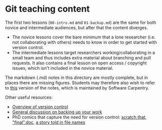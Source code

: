 Git teaching content
====================

The first two lessons (`00-intro.md` and `01-backup.md`) are the same for
both novice and intermediate audiences, but after that the content diverges. 
* The novice lessons cover the bare minimum that a lone researcher (i.e. not collaborating 
with others) needs to know in order to get started with version control. 
* The intermediate lessons target researchers working/collaborating in a small team and thus 
includes extra material about branching and pull requests. It also contains a final lesson 
on open access / copyright issues, which isn't included in the novice material.   

The markdown (.md) notes in this directory are mostly complete, but in places there are missing figures. Students may
therefore also wish to refer to [this](http://software-carpentry.org/v5/novice/git/index.html) version of the notes, which is maintained by Software Carpentry. 

Other useful resources:
* [Overview of version control](http://drclimate.wordpress.com/2012/11/16/version-control/)  
* [General discussion on backing up your work](http://drclimate.wordpress.com/2013/04/16/backing-up-your-work/)  
* PhD comics that capture the need for version control: [scratch that](http://phdcomics.com/comics.php?f=1689), ["final".doc](http://www.phdcomics.com/comics/archive.php?comicid=1531), [a story told in file names](http://www.phdcomics.com/comics/archive.php?comicid=1323)
